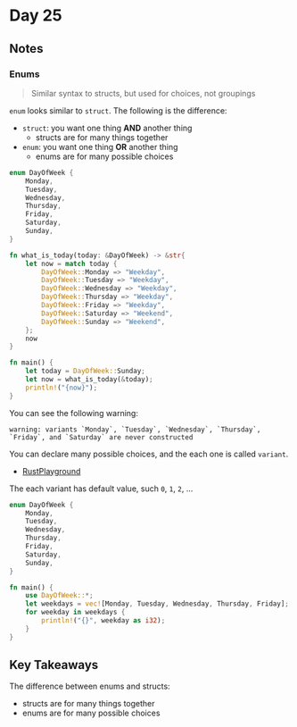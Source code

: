 # Day 25

## Notes

### Enums

> Similar syntax to structs, but used for choices, not groupings

`enum` looks similar to `struct`. The following is the difference:

- `struct`: you want one thing **AND** another thing
  - structs are for many things together
- `enum`: you want one thing **OR** another thing
  - enums are for many possible choices

```rust
enum DayOfWeek {
    Monday,
    Tuesday,
    Wednesday,
    Thursday,
    Friday,
    Saturday,
    Sunday,
}

fn what_is_today(today: &DayOfWeek) -> &str{
    let now = match today {
        DayOfWeek::Monday => "Weekday",
        DayOfWeek::Tuesday => "Weekday",
        DayOfWeek::Wednesday => "Weekday",
        DayOfWeek::Thursday => "Weekday",
        DayOfWeek::Friday => "Weekday",
        DayOfWeek::Saturday => "Weekend",
        DayOfWeek::Sunday => "Weekend",
    };
    now
}

fn main() {
    let today = DayOfWeek::Sunday;
    let now = what_is_today(&today);
    println!("{now}");
}
```

You can see the following warning:

```text
warning: variants `Monday`, `Tuesday`, `Wednesday`, `Thursday`, `Friday`, and `Saturday` are never constructed
```

You can declare many possible choices, and the each one is called `variant`.

- [RustPlayground](https://play.rust-lang.org/?version=stable&mode=debug&edition=2021&gist=3fc77536cb306ae6671395253b44bb8d)

The each variant has default value, such `0`, `1`, `2`, ...

```rust
enum DayOfWeek {
    Monday,
    Tuesday,
    Wednesday,
    Thursday,
    Friday,
    Saturday,
    Sunday,
}

fn main() {
    use DayOfWeek::*;
    let weekdays = vec![Monday, Tuesday, Wednesday, Thursday, Friday];
    for weekday in weekdays {
        println!("{}", weekday as i32);
    }
}
```

## Key Takeaways

The difference between enums and structs:

- structs are for many things together
- enums are for many possible choices
